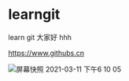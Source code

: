 # learngit
learn git 
大家好
hhh

https://www.githubs.cn

![屏幕快照 2021-03-11 下午6 10 05](https://user-images.githubusercontent.com/36979906/116189281-48ca1d80-a75b-11eb-8bf9-0be482f881f4.png)
